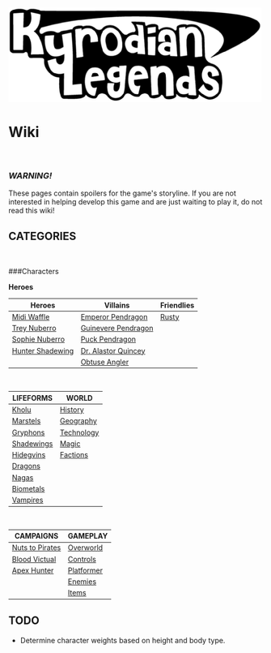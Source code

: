 ![KL Title](img/titleTrans.png)
# Wiki

&nbsp;

### ***WARNING!***
These pages contain spoilers for the game's storyline. If you are not interested in helping develop this game and are just waiting to play it, do not read this wiki!

## CATEGORIES

&nbsp;

###Characters

**Heroes**

|Heroes                       |Villains                           |Friendlies       |
|-----------------------------|-----------------------------------|-----------------|
|[Midi Waffle](midi.md)       |[Emperor Pendragon](pendragon.md)  |[Rusty](rusty.md)|
|[Trey Nuberro](trey.md)      |[Guinevere Pendragon](guinevere.md)|
|[Sophie Nuberro](sophie.md)  |[Puck Pendragon](puck.md)          |
|[Hunter Shadewing](hunter.md)|[Dr. Alastor Quincey](drq.md)      |
|                             |[Obtuse Angler](obtuse.md)         |

&nbsp;

|LIFEFORMS                  |WORLD                      |
|---------------------------|---------------------------|
|[Kholu](kholu.md)          |[History](history.md)      |
|[Marstels](marstels.md)    |[Geography](geography.md)  |
|[Gryphons](gryphons.md)    |[Technology](technology.md)|
|[Shadewings](shadewings.md)|[Magic](magic.md)          |
|[Hidegvins](hidegvins.md)  |[Factions](factions.md)    |
|[Dragons](dragons.md)      |
|[Nagas](nagas.md)          |
|[Biometals](biometals.md)  |
|[Vampires](vampires.md)    |

&nbsp;

|CAMPAIGNS                |GAMEPLAY                 |
|-------------------------|-------------------------|
|[Nuts to Pirates](ep1.md)|[Overworld](overworld.md)|
|[Blood Victual](ep2.md)  |[Controls](controls.md)  |
|[Apex Hunter](ep3.md)    |[Platformer](platform.md)|
|                         |[Enemies](enemies.md)    |
|                         |[Items](items.md)        |

## TODO

* Determine character weights based on height and body type.
